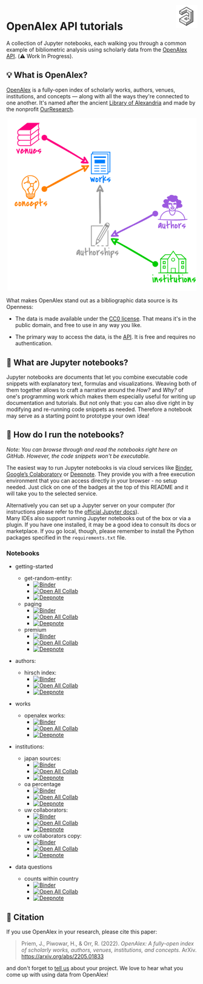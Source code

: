 <a href="https://openalex.org/">
    <img src="./resources/img/OpenAlex-logo.png" alt="OpenAlex logo" align="right" height="60" />
</a>

# OpenAlex API tutorials

A collection of Jupyter notebooks, each walking you through a common example of bibliometric analysis
using scholarly data from the [OpenAlex API](https://docs.openalex.org/). (:warning: Work In Progress).


## :bulb: What is OpenAlex?
[OpenAlex](https://openalex.org/) is a fully-open index of scholarly works, authors, venues, institutions, and concepts
— along with all the ways they're connected to one another.
It's named after the ancient [Library of Alexandria](https://en.wikipedia.org/wiki/Library_of_Alexandria)
and made by the nonprofit [OurResearch](https://ourresearch.org/).

<div align="center">
<a href="https://docs.openalex.org/#data">
<img src="./resources/img/OpenAlex-entities.png" alt="OpenAlex base model" width="500px">
</a>
</div>

What makes OpenAlex stand out as a bibliographic data source is its Openness:
* The data is made available under the [CC0 license](https://creativecommons.org/publicdomain/zero/1.0/).
  That means it's in the public domain, and free to use in any way you like.

* The primary way to access the data, is the [API](https://docs.openalex.org/#access).
  It is free and requires no authentication.


## :notebook: What are Jupyter notebooks?
Jupyter notebooks are documents that let you combine executable code snippets
with explanatory text, formulas and visualizations.
Weaving both of them together allows to craft a narrative around the *How?* and *Why?*
of one's programming work which makes them especially useful for writing up documentation and tutorials.
But not only that:
you can also dive right in by modifying and re-running code snippets as needed.
Therefore a notebook may serve as a starting point to prototype your own idea!


## :rocket: How do I run the notebooks?
*Note: You can browse through and read the notebooks right here on GitHub. However, the code snippets won't be executable.*

The easiest way to run Jupyter notebooks is via cloud services like [Binder](https://mybinder.org/),
[Google’s Colaboratory](https://colab.research.google.com/) or [Deepnote](https://deepnote.com/).
They provide you with a free execution environment that you can access directly in your browser - no setup needed.
Just click on one of the badges at the top of this README and it will take you to the selected service.

Alternatively you can set up a Jupyter server on your computer 
(for instructions please refer to the [official Jupyter docs](https://docs.jupyter.org/en/latest/install.html)).  
Many IDEs also support running Jupyter notebooks out of the box or via a plugin. If you have one installed, 
it may be a good idea to consult its docs or marketplace.
If you go local, though, please remember to install the Python packages specified in the `requirements.txt` file.

### Notebooks

- getting-started

  - get-random-entity:
    - [![Binder](https://mybinder.org/badge_logo.svg)](https://mybinder.org/v2/gh/ourresearch/openalex-api-tutorials/main?filepath=notebooks/getting-started/get-random-entity.ipynb)
    - [![Open All Collab](https://colab.research.google.com/assets/colab-badge.svg)](https://colab.research.google.com/github/ourresearch/openalex-api-tutorials/blob/main/notebooks/getting-started/get-random-entity.ipynb)
    - [![Deepnote](https://deepnote.com/buttons/launch-in-deepnote-small.svg)](https://www.deepnote.com/launch?url=https://www.github.com/ourresearch/openalex-api-tutorials/blob/main/notebooks/getting-started/get-random-entity.ipynb)
  - paging
    - [![Binder](https://mybinder.org/badge_logo.svg)](https://mybinder.org/v2/gh/ourresearch/openalex-api-tutorials/main?filepath=notebooks/getting-started/paging.ipynb)
    - [![Open All Collab](https://colab.research.google.com/assets/colab-badge.svg)](https://colab.research.google.com/github/ourresearch/openalex-api-tutorials/blob/main/notebooks/getting-started/paging.ipynb)
    - [![Deepnote](https://deepnote.com/buttons/launch-in-deepnote-small.svg)](https://www.deepnote.com/launch?url=https://www.github.com/ourresearch/openalex-api-tutorials/blob/main/notebooks/getting-started/paging.ipynb)
  - premium
    - [![Binder](https://mybinder.org/badge_logo.svg)](https://mybinder.org/v2/gh/ourresearch/openalex-api-tutorials/main?filepath=notebooks/getting-started/premium.ipynb)
    - [![Open All Collab](https://colab.research.google.com/assets/colab-badge.svg)](https://colab.research.google.com/github/ourresearch/openalex-api-tutorials/blob/main/notebooks/getting-started/premium.ipynb)
    - [![Deepnote](https://deepnote.com/buttons/launch-in-deepnote-small.svg)](https://www.deepnote.com/launch?url=https://www.github.com/ourresearch/openalex-api-tutorials/blob/main/notebooks/getting-started/premium.ipynb)

- authors:

  - hirsch index:
    - [![Binder](https://mybinder.org/badge_logo.svg)](https://mybinder.org/v2/gh/ourresearch/openalex-api-tutorials/main?filepath=notebooks/authors/hirsch-index.ipynb)
    - [![Open All Collab](https://colab.research.google.com/assets/colab-badge.svg)](https://colab.research.google.com/github/ourresearch/openalex-api-tutorials/blob/main/notebooks/authors/hirsch-index.ipynb)
    - [![Deepnote](https://deepnote.com/buttons/launch-in-deepnote-small.svg)](https://www.deepnote.com/launch?url=https://www.github.com/ourresearch/openalex-api-tutorials/blob/main/notebooks/authors/hirsch-index.ipynb)

- works

  - openalex works:
    - [![Binder](https://mybinder.org/badge_logo.svg)](https://mybinder.org/v2/gh/ourresearch/openalex-api-tutorials/main?filepath=notebooks/openalex_works/openalex_works.ipynb)
    - [![Open All Collab](https://colab.research.google.com/assets/colab-badge.svg)](https://colab.research.google.com/github/ourresearch/openalex-api-tutorials/blob/main/notebooks/openalex_works/openalex_works.ipynb)
    - [![Deepnote](https://deepnote.com/buttons/launch-in-deepnote-small.svg)](https://www.deepnote.com/launch?url=https://www.github.com/ourresearch/openalex-api-tutorials/blob/main/notebooks/openalex_works/openalex_works.ipynb)

- institutions:
  - japan sources:
    - [![Binder](https://mybinder.org/badge_logo.svg)](https://mybinder.org/v2/gh/ourresearch/openalex-api-tutorials/main?filepath=notebooks/institutions/japan_sources.ipynb)
    - [![Open All Collab](https://colab.research.google.com/assets/colab-badge.svg)](https://colab.research.google.com/github/ourresearch/openalex-api-tutorials/blob/main/notebooks/institutions/japan_sources.ipynb)
    - [![Deepnote](https://deepnote.com/buttons/launch-in-deepnote-small.svg)](https://www.deepnote.com/launch?url=https://www.github.com/ourresearch/openalex-api-tutorials/blob/main/notebooks/institutions/japan_sources.ipynb)
  - oa percentage
    - [![Binder](https://mybinder.org/badge_logo.svg)](https://mybinder.org/v2/gh/ourresearch/openalex-api-tutorials/main?filepath=notebooks/institutions/oa-percentage.ipynb)
    - [![Open All Collab](https://colab.research.google.com/assets/colab-badge.svg)](https://colab.research.google.com/github/ourresearch/openalex-api-tutorials/blob/main/notebooks/institutions/oa-percentage.ipynb)
    - [![Deepnote](https://deepnote.com/buttons/launch-in-deepnote-small.svg)](https://www.deepnote.com/launch?url=https://www.github.com/ourresearch/openalex-api-tutorials/blob/main/notebooks/institutions/oa-percentage.ipynb)
  - uw collaborators:
    - [![Binder](https://mybinder.org/badge_logo.svg)](https://mybinder.org/v2/gh/ourresearch/openalex-api-tutorials/main?filepath=notebooks/institutions/uw-collaborators.ipynb)
    - [![Open All Collab](https://colab.research.google.com/assets/colab-badge.svg)](https://colab.research.google.com/github/ourresearch/openalex-api-tutorials/blob/main/notebooks/institutions/uw-collaborators.ipynb)
    - [![Deepnote](https://deepnote.com/buttons/launch-in-deepnote-small.svg)](https://www.deepnote.com/launch?url=https://www.github.com/ourresearch/openalex-api-tutorials/blob/main/notebooks/institutions/uw-collaborators.ipynb)
  - uw collaborators copy:
    - [![Binder](https://mybinder.org/badge_logo.svg)](https://mybinder.org/v2/gh/ourresearch/openalex-api-tutorials/main?filepath=notebooks/institutions/uw-collaborators%20copy.ipynb)
    - [![Open All Collab](https://colab.research.google.com/assets/colab-badge.svg)](https://colab.research.google.com/github/ourresearch/openalex-api-tutorials/blob/main/notebooks/institutions/uw-collaborators%20copy.ipynb)
    - [![Deepnote](https://deepnote.com/buttons/launch-in-deepnote-small.svg)](https://www.deepnote.com/launch?url=https://www.github.com/ourresearch/openalex-api-tutorials/blob/main/notebooks/institutions/uw-collaborators%20copy.ipynb)
- data questions
  - counts within country
    - [![Binder](https://mybinder.org/badge_logo.svg)](https://mybinder.org/v2/gh/ourresearch/openalex-api-tutorials/main?filepath=notebooks/data_questions/counts_within_country.ipynb)
    - [![Open All Collab](https://colab.research.google.com/assets/colab-badge.svg)](https://colab.research.google.com/github/ourresearch/openalex-api-tutorials/blob/main/notebooks/data_questions/counts_within_country.ipynb)
    - [![Deepnote](https://deepnote.com/buttons/launch-in-deepnote-small.svg)](https://www.deepnote.com/launch?url=https://www.github.com/ourresearch/openalex-api-tutorials/blob/main/notebooks/data_questions/counts_within_country.ipynb)

## :book: Citation
If you use OpenAlex in your research, please cite this paper:
> Priem, J., Piwowar, H., & Orr, R. (2022). _OpenAlex: A fully-open index of scholarly works, authors, venues, institutions, and concepts._ ArXiv. https://arxiv.org/abs/2205.01833

and don't forget to [tell us](https://docs.openalex.org/#contact) about your project. We love to hear what you come up with using data from OpenAlex!
